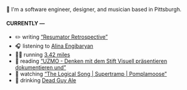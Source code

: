 👋 I'm a software engineer, designer, and musician based in Pittsburgh.

#### CURRENTLY —

* ✏️ writing [“Resumator Retrospective”](https://amoscato.com/journal/resumator-retrospective/)
* 🎧 listening to [Alina Engibaryan](https://www.last.fm/music/Alina+Engibaryan/_/We+Are)
* 🏃‍♂️ running [3.42 miles](https://www.strava.com/activities/4057972779)
* 📘 reading [“UZMO - Denken mit dem Stift Visuell präsentieren dokumentieren und”](https://www.goodreads.com/book/show/22713395-uzmo---denken-mit-dem-stift-visuell-pr-sentieren-dokumentieren-und)
* 🍿 watching [“The Logical Song | Supertramp | Pomplamoose”](https://youtu.be/U8TYyG6QPQE)
* 🍺 drinking [Dead Guy Ale](https://untappd.com/user/namoscato/checkin/941132598)
